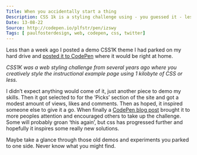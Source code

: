 ```yaml
---
Title: When you accidentally start a thing
Description: CSS 1k is a styling challenge using - you guessed it - less than 1k of CSS. Posting an old take on it, the users of CodePen took up the challenge.
Date: 13-08-22
Source: http://codepen.io/plfstr/pen/izswy
Tags: [ paulfosterdesign, web, codepen, css, twitter]
---
```

Less than a week ago I posted a demo CSS1K theme I had parked on my hard drive and [posted it to CodePen](http://codepen.io/plfstr/pen/izswy) where it would be right at home.

*CSS1K was a web styling challenge from several years ago where you creatively style the instructional example page using 1 kilobyte of CSS or less.*

I didn’t expect anything would come of it, just another piece to demo my skills. Then it got selected to for the ‘Picks’ section of the site and got a modest amount of views, likes and comments. Then as hoped, it inspired someone else to give it a go. When finally a [CodePen blog post](http://blog.codepen.io/2013/08/21/css1k/) brought it to more peoples attention and encouraged others to take up the challenge. Some will probably groan ‘this again’, but css has progressed further and hopefully it inspires some really new solutions.

Maybe take a glance through those old demos and experiments you parked to one side. Never know what you might find.